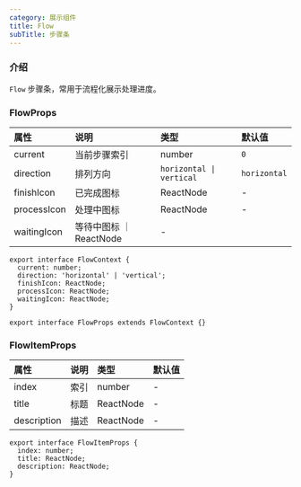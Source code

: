```yaml
---
category: 展示组件
title: Flow
subTitle: 步骤条
---
```


### 介绍

`Flow` 步骤条，常用于流程化展示处理进度。

### FlowProps

| 属性 | 说明 | 类型 | 默认值 |
| :-  | :- | :- | :- |
| current | 当前步骤索引 | number | `0` |
| direction | 排列方向 | `horizontal \| vertical` | `horizontal` |
| finishIcon | 已完成图标 | ReactNode | - |
| processIcon | 处理中图标 | ReactNode | - |
| waitingIcon | 等待中图标 ｜ ReactNode | - |

```tsx
export interface FlowContext {
  current: number;
  direction: 'horizontal' | 'vertical';
  finishIcon: ReactNode;
  processIcon: ReactNode;
  waitingIcon: ReactNode;
}

export interface FlowProps extends FlowContext {}
```

### FlowItemProps

| 属性 | 说明 | 类型 | 默认值 |
| :-  | :- | :- | :- |
| index | 索引 | number | - |
| title | 标题 | ReactNode | - |
| description | 描述 | ReactNode | - |

```tsx
export interface FlowItemProps {
  index: number;
  title: ReactNode;
  description: ReactNode;
}
```